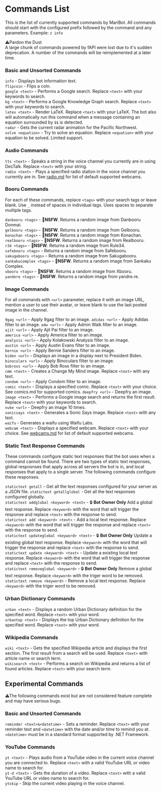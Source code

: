 ﻿# Commands List

This is the list of currently supported commands by MariBot. All commands should start with the configured prefix followed by the command and any parameters. Example: `z info`  

⚠Pardon the Dust  
A large chunk of commands powered by fAPI were lost due to it's sudden deprecation. A number of the commands will be reimplemented at a later time.

### Basic and Unsorted Commands 
`info` - Displays bot information text.  
`flipcoin` - Flips a coin.  
`google <text>` - Performs a Google search. Replace `<text>` with your keywords to search.  
`kg <text>` - Performs a Google Knowledge Graph search. Replace `<text>` with your keywords to search.  
`latex <text>` - Render LaTeX. Replace `<text>` with your LaTeX. The bot also will automatically run this command when a message containing an equation surrounded by `$$` is detected.   
`radar` - Gets the current radar animation for the Pacific Northwest.  
`solve <equation>` - Try to solve an equation. Replace `<equation>` with your equation to be solved. Limited support. 

### Audio Commands
`tts <text>` - Speaks a string in the voice channel you currently are in using DecTalk. Replace `<text>` with your string.  
`radio <text>` - Plays a specified radio station in the voice channel you currently are in. See [radio.md](radio.md) for list of default supported webcams.  

### Booru Commands
For each of these commands, replace `<tags>` with your search tags or leave blank. Use `_` instead of spaces in individual tags. Uses spaces to separate multiple tags. 

`danbooru <tags>` - 🔞**NSFW**. Returns a random image from Danbooru Donmai.  
`gelbooru <tags>` - 🔞**NSFW**. Returns a random image from Gelbooru.  
`konachan <tags>` - 🔞**NSFW**. Returns a random image from Konachan.  
`realbooru <tags>` - 🔞**NSFW**. Returns a random image from Realbooru.  
`r34 <tags>` - 🔞**NSFW**. Returns a random image from Rule34.  
`safebooru <tags>` - Returns a random image from Safebooru.  
`sakugabooru <tags>` - Returns a random image from Sakugabooru.    
`sankakucomplex <tags>` - 🔞**NSFW**. Returns a random image from Sankaku Complex.  
`xbooru <tags>` - 🔞**NSFW**. Returns a random image from Xbooru.  
`yandere <tags>` - 🔞**NSFW**. Returns a random image from yandre.re.  

### Image Commands
For all commands with `<url>` parameter, replace it with an image URL, mention a user to use their avatar, or leave blank to use the last posted image in the channel.    

`9gag <url>` - Apply 9gag filter to an image.
`adidas <url>` - Apply Adidas filter to an image.
`adw <url>` - Apply Admin Walk filter to an image.   
`ajit <url>` - Apply Ajit Pai filter to an image.   
`america <url>` - Apply America filter to an image.   
`analysis <url>` - Apply Kolakowski Analysis filter to an image.   
`austin <url>` - Apply Austin Evans filter to an image.   
`bernie <url>` - Apply Bernie Sanders filter to an image.   
`biden <url>` - Displays an image in a display next to President Biden.   
`binoculars <url>` - Apply Binoculars filter to an image.   
`bobross <url>` - Apply Bob Ross filter to an image.   
`cmm <text>` - Creates a Change My Mind image. Replace `<text>` with any text.  
`condom <url>` - Apply Condom filter to an image.   
`comic <text>` - Displays a specified comic. Replace `<text>` with your choice. See comics.md for supported comics. 
`deepfry <url>` - Deepfry an image.    
`image <text>` - Performs a Google image search and returns the first result. Replace `<text>` with your keywords to search.  
`nuke <url>` - Deepfry an image 10 times.   
`sonicsays <text>` - Generates a Sonic Says image. Replace `<text>` with any text.  
`waifu` - Generates a waifu using Waifu Labs.  
`webcam <text>` - Displays a specified webcam. Replace `<text>` with your choice. See [webcams.md](webcams.md) for list of default supported webcams.  

### Static Text Response Commands
These commands configure static text responses that the bot uses when a command cannot be found. There are two types of static text responses, global resposnses that apply across all servers the bot is in, and local responses that apply to a single server. The following commands configure these responses.  

`statictext getall` - Get all the text responses configured for your server as a JSON file.
`statictext getallglobal` - Get all the text responses configured globally.  
`statictext addglobal <keyword> <text>` - 🔒 **Bot Owner Only** Add a global text response. Replace `<keyword>` with the word that will trigger the response and replace `<text>` with the response to send.  
`statictext add <keyword> <text>` - Add a local text response. Replace `<keyword>` with the word that will trigger the response and replace `<text>` with the response to send.  
`statictext updateglobal <keyword> <text>` - 🔒 **Bot Owner Only** Update a existing global text response. Replace `<keyword>` with the word that will trigger the response and replace `<text>` with the response to send.  
`statictext update <keyword> <text>` - Update a existing local text response. Replace `<keyword>` with the word that will trigger the response and replace `<text>` with the response to send.  
`statictext removeglobal <keyword>` - 🔒 **Bot Owner Only** Remove a global text response. Replace `<keyword>` with the triger word to be removed.  
`statictext remove <keyword>` - Remove a local text response. Replace `<keyword>` with the triger word to be removed.  

### Urban Dictionary Commands
`urban <text>` - Displays a random Urban Dictionary definition for the specified word. Replace `<text>` with your word.  
`urbantop <text>` - Displays the top Urban Dictionary definition for the specified word. Replace `<text>` with your word.  

### Wikipedia Commands
`wiki <text>` - Gets the specified Wikipedia article and displays the first section. The first result from a search will be used. Replace `<text>` with article name or search term.  
`wikisearch <text>` - Performs a search on Wikipedia and returns a list of found articles. Replace `<text>` with your search term.  

## Experimental Commands
⚠The following commands exist but are not considered feature complete and may have serious bugs.

### Basic and Unsorted Commands 
`reminder <text>&<datetime>` - Sets a reminder. Replace `<text>` with your reminder text and `<datetime>` with the date and/or time to remind you at. `<datetime>` must be in a standard format supported by .NET Framework.  

### YouTube Commands
`yt <text>` - Plays audio from a YouTube video in the current voice channel you are connected to. Replace `<text>` with a valid YouTube URL or video name to search for.  
`yt-d <text>` - Gets the duration of a video. Replace `<text>` with a valid YouTube URL or video name to search for.  
`ytskip` - Skip the current video playing in the voice channel.  

